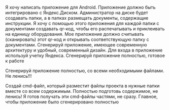 Я хочу написать приложение для Android.
Приложение должно быть интегрировано с Яндекс.Диском. Администратор на диске будет создавать папки, а в папках размещать документы, содержащие инструкции.
Я хочу с помощью этого приложения для каждой папки с документами создавать qr-код, чтобы его распечатывать и приклеивать на единицу оборудования. Мое приложение должно считывать (сканировать) этот qr-код и открывать соответствующую папку с документами.
Сгенерируй приложение, имеющее современную архитектуру и удобный, современный дизайн.
Для входа в приложение используй учетку Яндекса.
Сгенерируй приложение полностью, готовое к работе

Сгенерируй приложение полностью, со всеми необходимыми файлами. Не ленись!!!

Создай cmd-файл, который разместит файлы проекта в нужные папки вместе со всем содержимым. Полностью подготовь содержимое, не ленись! Я готов получать эти cmd-файлы частями, не сразу. Главное, чтобы приложение было сгенерировано полностью